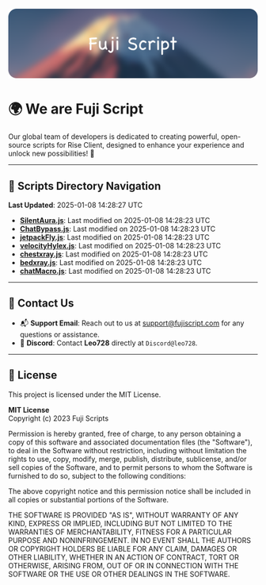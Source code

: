 ![Banner](.github/b.webp)

# 🌍 **We are Fuji Script**

Our global team of developers is dedicated to creating powerful, open-source scripts for Rise Client, designed to enhance your experience and unlock new possibilities! 🌟

---
<!-- SCRIPTS_NAVIGATION_START -->
## 📂 **Scripts Directory Navigation**

**Last Updated**: 2025-01-08 14:28:27 UTC

- **[SilentAura.js](scripts/SilentAura.js)**: Last modified on 2025-01-08 14:28:23 UTC
- **[ChatBypass.js](scripts/ChatBypass.js)**: Last modified on 2025-01-08 14:28:23 UTC
- **[jetpackFly.js](scripts/jetpackFly.js)**: Last modified on 2025-01-08 14:28:23 UTC
- **[velocityHylex.js](scripts/velocityHylex.js)**: Last modified on 2025-01-08 14:28:23 UTC
- **[chestxray.js](scripts/chestxray.js)**: Last modified on 2025-01-08 14:28:23 UTC
- **[bedxray.js](scripts/bedxray.js)**: Last modified on 2025-01-08 14:28:23 UTC
- **[chatMacro.js](scripts/chatMacro.js)**: Last modified on 2025-01-08 14:28:23 UTC

<!-- SCRIPTS_NAVIGATION_END -->

---

## 💬 **Contact Us**  
- 📬 **Support Email**: Reach out to us at [support@fujiscript.com](mailto:support@fujiscript.com) for any questions or assistance.  
- 💬 **Discord**: Contact **Leo728** directly at `Discord@leo728`.

---

## 📜 **License**

This project is licensed under the MIT License.  

**MIT License**  
Copyright (c) 2023 Fuji Scripts  

Permission is hereby granted, free of charge, to any person obtaining a copy of this software and associated documentation files (the "Software"), to deal in the Software without restriction, including without limitation the rights to use, copy, modify, merge, publish, distribute, sublicense, and/or sell copies of the Software, and to permit persons to whom the Software is furnished to do so, subject to the following conditions:  

The above copyright notice and this permission notice shall be included in all copies or substantial portions of the Software.  

THE SOFTWARE IS PROVIDED "AS IS", WITHOUT WARRANTY OF ANY KIND, EXPRESS OR IMPLIED, INCLUDING BUT NOT LIMITED TO THE WARRANTIES OF MERCHANTABILITY, FITNESS FOR A PARTICULAR PURPOSE AND NONINFRINGEMENT. IN NO EVENT SHALL THE AUTHORS OR COPYRIGHT HOLDERS BE LIABLE FOR ANY CLAIM, DAMAGES OR OTHER LIABILITY, WHETHER IN AN ACTION OF CONTRACT, TORT OR OTHERWISE, ARISING FROM, OUT OF OR IN CONNECTION WITH THE SOFTWARE OR THE USE OR OTHER DEALINGS IN THE SOFTWARE.  
